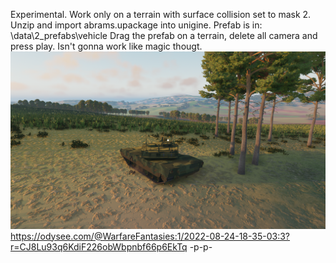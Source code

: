 Experimental.
Work only on a terrain with surface collision set to mask 2.
Unzip and import abrams.upackage into unigine.
Prefab is in: \data\2_prefabs\vehicle
Drag the prefab on a terrain, delete all camera and press play.
Isn't gonna work like magic thougt.
![Screenshot](a.png)
https://odysee.com/@WarfareFantasies:1/2022-08-24-18-35-03:3?r=CJ8Lu93q6KdiF226obWbpnbf66p6EkTq
-p-p-
